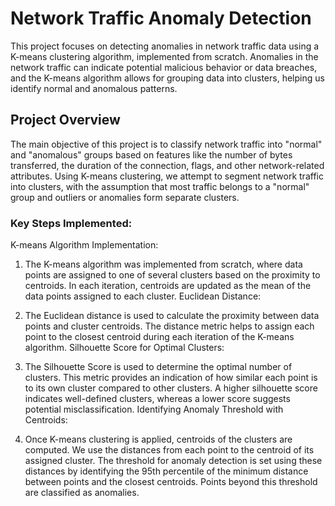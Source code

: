 # Network Traffic Anomaly Detection
This project focuses on detecting anomalies in network traffic data using a K-means clustering algorithm, implemented from scratch. Anomalies in the network traffic can indicate potential malicious behavior or data breaches, and the K-means algorithm allows for grouping data into clusters, helping us identify normal and anomalous patterns.

## Project Overview
The main objective of this project is to classify network traffic into "normal" and "anomalous" groups based on features like the number of bytes transferred, the duration of the connection, flags, and other network-related attributes. Using K-means clustering, we attempt to segment network traffic into clusters, with the assumption that most traffic belongs to a "normal" group and outliers or anomalies form separate clusters.

### Key Steps Implemented:
K-means Algorithm Implementation:

1. The K-means algorithm was implemented from scratch, where data points are assigned to one of several clusters based on the proximity to centroids.
In each iteration, centroids are updated as the mean of the data points assigned to each cluster.
Euclidean Distance:

2. The Euclidean distance is used to calculate the proximity between data points and cluster centroids.
The distance metric helps to assign each point to the closest centroid during each iteration of the K-means algorithm.
Silhouette Score for Optimal Clusters:

3. The Silhouette Score is used to determine the optimal number of clusters.
This metric provides an indication of how similar each point is to its own cluster compared to other clusters. A higher silhouette score indicates well-defined clusters, whereas a lower score suggests potential misclassification.
Identifying Anomaly Threshold with Centroids:

4. Once K-means clustering is applied, centroids of the clusters are computed. We use the distances from each point to the centroid of its assigned cluster.
The threshold for anomaly detection is set using these distances by identifying the 95th percentile of the minimum distance between points and the closest centroids. Points beyond this threshold are classified as anomalies.
